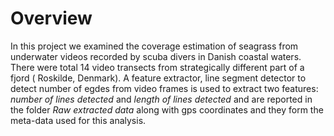 # Overview
In this project we examined the coverage estimation of seagrass from underwater videos recorded by scuba divers in Danish coastal waters. There were total 14 video transects from strategically different part of a fjord ( Roskilde, Denmark). A feature extractor,  line segment detector to detect number of egdes from video frames is used to extract two features: *number of lines detected* and *length of lines detected* and are reported in the folder *Raw extracted data* along with gps coordinates and they form the meta-data used for this analysis.
